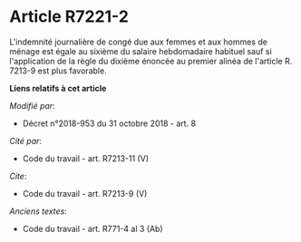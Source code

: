 # Article R7221-2

L'indemnité journalière de congé due aux femmes et aux hommes de ménage est égale au sixième du salaire hebdomadaire habituel
sauf si l'application de la règle du dixième énoncée au premier alinéa de l'article R. 7213-9 est plus favorable.

**Liens relatifs à cet article**

_Modifié par_:

  - Décret n°2018-953 du 31 octobre 2018 - art. 8

_Cité par_:

  - Code du travail - art. R7213-11 (V)

_Cite_:

  - Code du travail - art. R7213-9 (V)

_Anciens textes_:

  - Code du travail - art. R771-4 al 3 (Ab)

